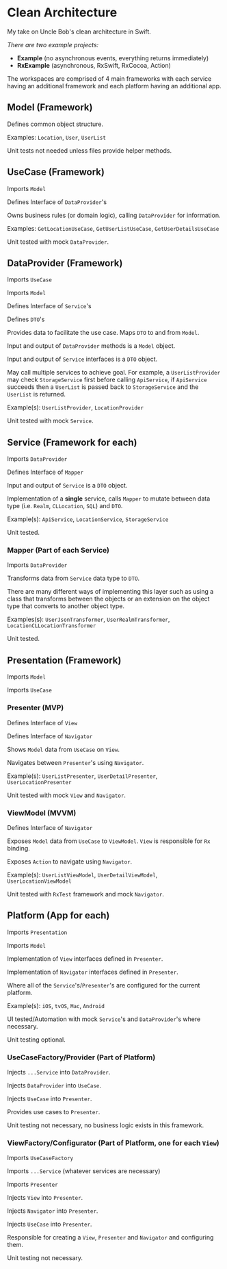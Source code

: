 # Clean Architecture
My take on Uncle Bob's clean architecture in Swift.

*There are two example projects:*
- **Example** (no asynchronous events, everything returns immediately)
- **RxExample** (asynchronous, RxSwift, RxCocoa, Action)

The workspaces are comprised of 4 main frameworks with each service having an additional framework and each platform having an additional app.

## Model (Framework)
Defines common object structure.

Examples: `Location`, `User`, `UserList`

Unit tests not needed unless files provide helper methods.

## UseCase (Framework)
Imports `Model`

Defines Interface of `DataProvider`'s

Owns business rules (or domain logic), calling `DataProvider` for information.

Examples: `GetLocationUseCase`, `GetUserListUseCase`, `GetUserDetailsUseCase`

Unit tested with mock `DataProvider`.

## DataProvider (Framework)
Imports `UseCase`

Imports `Model`

Defines Interface of `Service`'s

Defines `DTO`'s

Provides data to facilitate the use case. Maps `DTO` to and from `Model`.

Input and output of `DataProvider` methods is a `Model` object.

Input and output of `Service` interfaces is a `DTO` object.

May call multiple services to achieve goal. For example, a `UserListProvider` may check `StorageService` first before calling `ApiService`, if `ApiService` succeeds then a `UserList` is passed back to `StorageService` and the `UserList` is returned.

Example(s): `UserListProvider`, `LocationProvider`

Unit tested with mock `Service`.

## Service (Framework for each)
Imports `DataProvider`

Defines Interface of `Mapper`

Input and output of `Service` is a `DTO` object.

Implementation of a **single** service, calls `Mapper` to mutate between data type (i.e. `Realm`, `CLLocation`, `SQL`) and `DTO`.

Example(s): `ApiService`, `LocationService`, `StorageService`

Unit tested.

### Mapper (Part of each Service)
Imports `DataProvider`

Transforms data from `Service` data type to `DTO`.

There are many different ways of implementing this layer such as using a class that transforms between the objects or an extension on the object type that converts to another object type.

Examples(s): `UserJsonTransformer`, `UserRealmTransformer`, `LocationCLLocationTransformer`

Unit tested.

## Presentation (Framework)
Imports `Model`

Imports `UseCase`

### Presenter (MVP)

Defines Interface of `View`

Defines Interface of `Navigator`

Shows `Model` data from `UseCase` on `View`.

Navigates between `Presenter`'s using `Navigator`.

Example(s): `UserListPresenter`, `UserDetailPresenter`, `UserLocationPresenter`

Unit tested with mock `View` and `Navigator`.

### ViewModel (MVVM)

Defines Interface of `Navigator`

Exposes `Model` data from `UseCase` to `ViewModel`. `View` is responsible for `Rx` binding.

Exposes `Action` to navigate using `Navigator`.

Example(s): `UserListViewModel`, `UserDetailViewModel`, `UserLocationViewModel`

Unit tested with `RxTest` framework and mock `Navigator`.

## Platform (App for each)
Imports `Presentation`

Imports `Model`

Implementation of `View` interfaces defined in `Presenter`.

Implementation of `Navigator` interfaces defined in `Presenter`.

Where all of the `Service`'s/`Presenter`'s are configured for the current platform.

Example(s): `iOS`, `tvOS`, `Mac`, `Android`

UI tested/Automation with mock `Service`'s and `DataProvider`'s where necessary.

Unit testing optional.

### UseCaseFactory/Provider (Part of Platform)

Injects `...Service` into `DataProvider`.

Injects `DataProvider` into `UseCase`.

Injects `UseCase` into `Presenter`.

Provides use cases to `Presenter`.

Unit testing not necessary, no business logic exists in this framework.

### ViewFactory/Configurator (Part of Platform, one for each `View`)

Imports `UseCaseFactory`

Imports `...Service` (whatever services are necessary)

Imports `Presenter`

Injects `View` into `Presenter`.

Injects `Navigator` into `Presenter`.

Injects `UseCase` into `Presenter`.

Responsible for creating a `View`, `Presenter` and `Navigator` and configuring them.

Unit testing not necessary.
